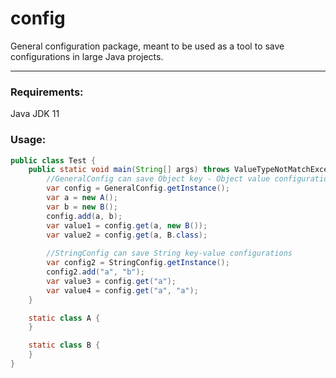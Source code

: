 # config
General configuration package, meant to be used as a tool to save configurations in large Java projects.

---
### Requirements:

Java JDK 11

### Usage: 

```java
public class Test {
    public static void main(String[] args) throws ValueTypeNotMatchException, ConfigNotExistException {
        //GeneralConfig can save Object key - Object value configurations
        var config = GeneralConfig.getInstance();
        var a = new A();
        var b = new B();
        config.add(a, b);
        var value1 = config.get(a, new B());
        var value2 = config.get(a, B.class);
        
        //StringConfig can save String key-value configurations
        var config2 = StringConfig.getInstance();
        config2.add("a", "b");
        var value3 = config.get("a");
        var value4 = config.get("a", "a");
    }

    static class A {
    }

    static class B {
    }
}
```